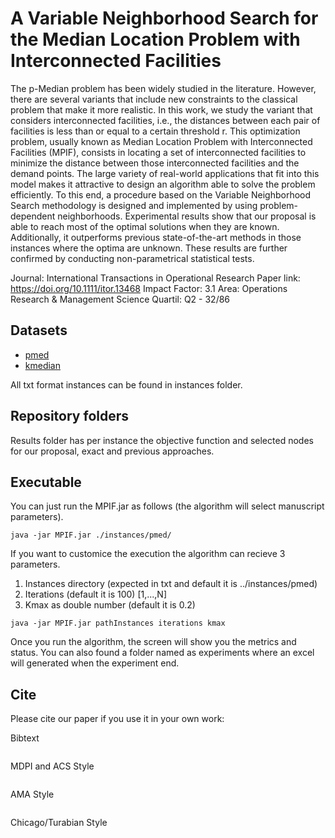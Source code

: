 # A Variable Neighborhood Search for the Median Location Problem with Interconnected Facilities

The p-Median problem has been widely studied in the literature. However, there are several variants that include new constraints to the classical problem that make it more realistic. In this work, we study the variant that considers interconnected facilities, i.e., the distances between each pair of facilities is less than or equal to a certain threshold r. This optimization problem, usually known as Median Location Problem with Interconnected Facilities (MPIF), consists in locating a set of interconnected facilities to minimize the distance between those interconnected facilities and the demand points. The large variety of real-world applications that fit into this model makes it attractive to design an algorithm able to solve the problem efficiently. To this end, a procedure based on the Variable Neighborhood Search methodology is designed and implemented by using problem-dependent neighborhoods. Experimental results show that our proposal is able to reach most of the optimal solutions when they are known. Additionally, it outperforms previous state-of-the-art methods in those instances where the optima are unknown. These results are further confirmed by conducting non-parametrical statistical tests.

Journal: International Transactions in Operational Research
Paper link: https://doi.org/10.1111/itor.13468
Impact Factor: 3.1 
Area: Operations Research & Management Science
Quartil: Q2 - 32/86

## Datasets

* [pmed](./instnaces/pmed/)
* [kmedian](./instnaces/kmedian/)


All txt format instances can be found in instances folder.

## Repository folders

Results folder has per instance the objective function and selected nodes for our proposal, exact and previous approaches.


## Executable

You can just run the MPIF.jar as follows (the algorithm will select manuscript parameters).

```
java -jar MPIF.jar ./instances/pmed/
```

If you want to customice the execution the algorithm can recieve 3 parameters.
1. Instances directory (expected in txt and default it is ../instances/pmed)
2. Iterations (default it is 100) [1,...,N]
3. Kmax as double number (default it is 0.2) 

```
java -jar MPIF.jar pathInstances iterations kmax
```

Once you run the algorithm, the screen will show you the metrics and status. You can also found a folder named as experiments where an excel will generated when the experiment end.


## Cite

Please cite our paper if you use it in your own work:

Bibtext
```
```

MDPI and ACS Style
```
```

AMA Style
```
```

Chicago/Turabian Style
```
```